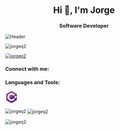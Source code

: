 

<h1 align="center">Hi 👋, I'm Jorge</h1>
<h3 align="center">Software Developer</h3>

![Header](./your-header-image-name.png)


<p align="left"> <img src="https://komarev.com/ghpvc/?username=jorgeq2&label=Profile%20views&color=0e75b6&style=flat" alt="jorgeq2" /> </p>

<p align="left"> <a href="https://github.com/ryo-ma/github-profile-trophy"><img src="https://github-profile-trophy.vercel.app/?username=jorgeq2" alt="jorgeq2" /></a> </p>

<h3 align="left">Connect with me:</h3>
<p align="left">
</p>

<h3 align="left">Languages and Tools:</h3>
<p align="left"> <a href="https://www.w3schools.com/cs/" target="_blank" rel="noreferrer"> <img src="https://raw.githubusercontent.com/devicons/devicon/master/icons/csharp/csharp-original.svg" alt="csharp" width="40" height="40"/> </a> </p>

<p><img align="left" src="https://github-readme-stats.vercel.app/api/top-langs?username=jorgeq2&show_icons=true&locale=en&layout=compact" alt="jorgeq2" /></p>

<p>&nbsp;<img align="center" src="https://github-readme-stats.vercel.app/api?username=jorgeq2&show_icons=true&locale=en" alt="jorgeq2" /></p>

<p><img align="center" src="https://github-readme-streak-stats.herokuapp.com/?user=jorgeq2&" alt="jorgeq2" /></p>
